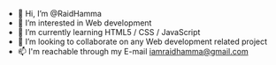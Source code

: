 - 👋 Hi, I’m @RaidHamma
- 👀 I’m interested in Web development
- 🌱 I’m currently learning HTML5 / CSS / JavaScript
- 💞️ I’m looking to collaborate on any Web development related project
- 📫 I'm reachable through my E-mail iamraidhamma@gmail.com 

<!---
RaidHamma/RaidHamma is a ✨ special ✨ repository because its `README.md` (this file) appears on your GitHub profile.
You can click the Preview link to take a look at your changes.
--->

